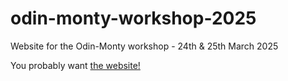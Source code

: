 # odin-monty-workshop-2025

Website for the Odin-Monty workshop - 24th &amp; 25th March 2025

You probably want [the website!](https://mrc-ide.github.io/odin-monty-workshop-2025/)
